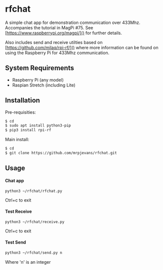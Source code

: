 # rfchat
A simple chat app for demonstration communication over 433Mhz. Accompanies the tutorial in MagPi #75. See [https://www.raspberrypi.org/magpi/]() for further details.

Also includes send and receive utilties based on [https://github.com/milaq/rpi-rf/]() where more information can be found on using the Raspberry Pi for 433Mhz communication.

## System Requirements
* Raspberry Pi (any model)
* Raspian Stretch (including Lite) 

## Installation

Pre-requisities:

```bash
$ cd
$ sudo apt install python3-pip
$ pip3 install rpi-rf
```

Main install:

```bash
$ cd
$ git clone https://github.com/mrpjevans/rfchat.git
```

## Usage

#### Chat app

```bash
python3 ~/rfchat/rfchat.py
```
Ctrl+c to exit

#### Test Receive

```bash
python3 ~/rfchat/receive.py
```
Ctrl+c to exit

#### Test Send

```bash
python3 ~/rfchat/send.py n
```
Where 'n' is an integer